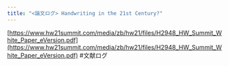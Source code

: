 ```yaml
---
title: "<論文ログ> Handwriting in the 21st Century?"
---
```


[https://www.hw21summit.com/media/zb/hw21/files/H2948_HW_Summit_White_Paper_eVersion.pdf](https://www.hw21summit.com/media/zb/hw21/files/H2948_HW_Summit_White_Paper_eVersion.pdf)
\#文献ログ
